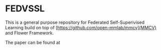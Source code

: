 # FEDVSSL
This is a general purpose repository for Federated Self-Superivised Learning build on top of [https://github.com/open-mmlab/mmcv](MMCV) and Flower Framework.

The paper can be found at 
